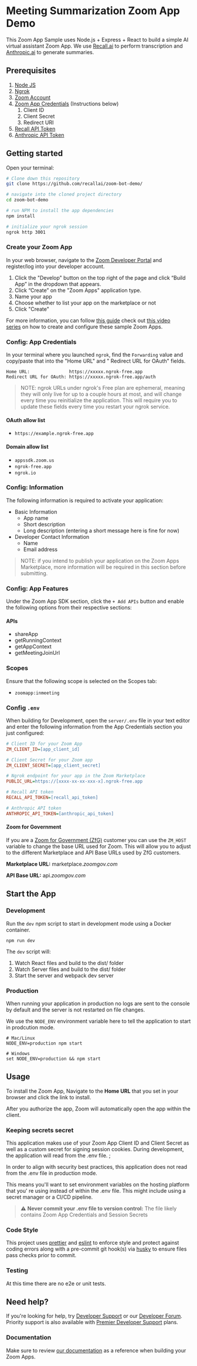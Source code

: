 # Meeting Summarization Zoom App Demo

This Zoom App Sample uses Node.js + Express + React to build a simple AI virtual assistant Zoom App.
We use [Recall.ai](https://recall.ai) to perform transcription and [Anthropic.ai](https://antropic.ai) to generate summaries.

## Prerequisites

1. [Node JS](https://nodejs.org/en/)
2. [Ngrok](https://ngrok.com/docs/getting-started)
3. [Zoom Account](https://support.zoom.us/hc/en-us/articles/207278726-Plan-Types-)
4. [Zoom App Credentials](#config:-app-credentials) (Instructions below)
    1. Client ID
    2. Client Secret
    3. Redirect URI
4. [Recall API Token](https://recall.ai)
5. [Anthropic API Token](https://anthropic.ai)

## Getting started

Open your terminal:

```bash
# Clone down this repository
git clone https://github.com/recallai/zoom-bot-demo/

# navigate into the cloned project directory
cd zoom-bot-demo

# run NPM to install the app dependencies
npm install

# initialize your ngrok session
ngrok http 3001
```

### Create your Zoom App
In your web browser, navigate to the [Zoom Developer Portal](https://marketplace.zoom.us/develop/create) and register/log into your developer account.

1. Click the "Develop" button on the top right of the page and click “Build App” in the dropdown that appears. 
2. Click “Create” on the "Zoom Apps" application type.
3. Name your app
4. Choose whether to list your app on the marketplace or not
5. Click "Create"

For more information, you can follow [this guide](https://dev.to/zoom/introducing-zoom-apps-33he) check out [this video series](https://www.youtube.com/playlist?list=PLKpRxBfeD1kGN-0QgQ6XtSwtxI3GQM16R) on how to create and configure these sample Zoom Apps.


### Config: App Credentials

In your terminal where you launched `ngrok`, find the `Forwarding` value and copy/paste that into the "Home URL" and "
Redirect URL for OAuth" fields.

```
Home URL:               https://xxxxx.ngrok-free.app
Redirect URL for OAuth: https://xxxxx.ngrok-free.app/auth
```

> NOTE: ngrok URLs under ngrok's Free plan are ephemeral, meaning they will only live for up to a couple hours at most, and will change every time you reinitialize the application. This will require you to update these fields every time you restart your ngrok service.

#### OAuth allow list

- `https://example.ngrok-free.app`

#### Domain allow list

- `appssdk.zoom.us`
- `ngrok-free.app`
- `ngrok.io`

### Config: Information

The following information is required to activate your application:

- Basic Information
    - App name
    - Short description
    - Long description (entering a short message here is fine for now)
- Developer Contact Information
    - Name
    - Email address

> NOTE: if you intend to publish your application on the Zoom Apps Marketplace, more information will be required in this section before submitting.

### Config: App Features

Under the Zoom App SDK section, click the `+ Add APIs` button and enable the following options from their respective
sections:

#### APIs

- shareApp
- getRunningContext
- getAppContext
- getMeetingJoinUrl

### Scopes

Ensure that the following scope is selected on the Scopes tab:
- `zoomapp:inmeeting`

### Config `.env`

When building for Development, open the `server/.env` file in your text editor and enter the following information from the App Credentials section you just
configured:

```ini
# Client ID for your Zoom App
ZM_CLIENT_ID=[app_client_id]

# Client Secret for your Zoom app
ZM_CLIENT_SECRET=[app_client_secret]

# Ngrok endpoint for your app in the Zoom Marketplace
PUBLIC_URL=https://[xxxx-xx-xx-xxx-x].ngrok-free.app

# Recall API token
RECALL_API_TOKEN=[recall_api_token]

# Anthropic API token
ANTHROPIC_API_TOKEN=[anthropic_api_token]
```

#### Zoom for Government

If you are a [Zoom for Government (ZfG)](https://www.zoomgov.com/) customer you can use the `ZM_HOST` variable to change
the base URL used for Zoom. This will allow you to adjust to the different Marketplace and API Base URLs used by ZfG
customers.

**Marketplace URL:** marketplace.*zoomgov.com*

**API Base URL:** api.*zoomgov.com*

## Start the App

### Development

Run the `dev` npm script to start in development mode using a Docker container.

```shell
npm run dev
```

The `dev` script will:

1. Watch React files and build to the dist/ folder
2. Watch Server files and build to the dist/ folder
3. Start the server and webpack dev server

### Production

When running your application in production no logs are sent to the console by default and the server is not restarted
on file changes.

We use the `NODE_ENV` environment variable here to tell the application to start in prodcution mode.

```shell
# Mac/Linux
NODE_ENV=production npm start

# Windows
set NODE_ENV=production && npm start
````

## Usage

To install the Zoom App, Navigate to the **Home URL** that you set in your browser and click the link to install.

After you authorize the app, Zoom will automatically open the app within the client.

### Keeping secrets secret

This application makes use of your Zoom App Client ID and Client Secret as well as a custom secret for signing session
cookies. During development, the application will read from the .env file. ;

In order to align with security best practices, this application does not read from the .env file in production mode.

This means you'll want to set environment variables on the hosting platform that you'
re using instead of within the .env file. This might include using a secret manager or a CI/CD pipeline.

> :warning: **Never commit your .env file to version control:** The file likely contains Zoom App Credentials and Session Secrets

### Code Style

This project uses [prettier](https://prettier.io/) and [eslint](https://eslint.org/) to enforce style and protect
against coding errors along with a pre-commit git hook(s) via [husky](https://typicode.github.io/husky/#/) to ensure
files pass checks prior to commit.

### Testing

At this time there are no e2e or unit tests.

## Need help?

If you're looking for help, try [Developer Support](https://devsupport.zoom.us) or
our [Developer Forum](https://devforum.zoom.us). Priority support is also available
with [Premier Developer Support](https://zoom.us/docs/en-us/developer-support-plans.html) plans.

### Documentation
Make sure to review [our documentation](https://marketplace.zoom.us/docs/zoom-apps/introduction/) as a reference when building your Zoom Apps.
